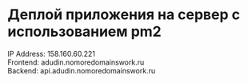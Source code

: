 # Деплой приложения на сервер с использованием pm2

IP Address: 158.160.60.221  
Frontend: adudin.nomoredomainswork.ru  
Backend: api.adudin.nomoredomainswork.ru
